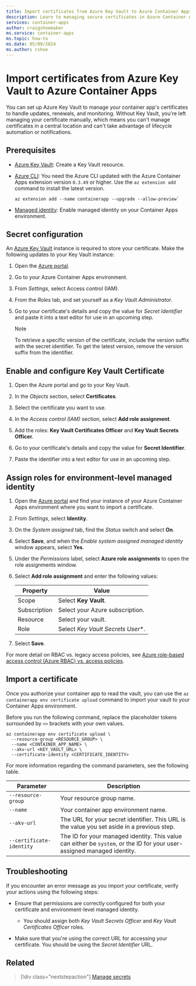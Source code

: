 ```yaml
---
title: Import certificates from Azure Key Vault to Azure Container Apps
description: Learn to managing secure certificates in Azure Container Apps.
services: container-apps
author: craigshoemaker
ms.service: container-apps
ms.topic: how-to
ms.date: 05/09/2024
ms.author: cshoe
---
```


# Import certificates from Azure Key Vault to Azure Container Apps 

You can set up Azure Key Vault to manage your container app's certificates to handle updates, renewals, and monitoring. Without Key Vault, you're left managing your certificate manually, which means you can't manage certificates in a central location and can't take advantage of lifecycle automation or notifications.

## Prerequisites

- [Azure Key Vault](/azure/key-vault/general/manage-with-cli2): Create a Key Vault resource.

- [Azure CLI](/cli/azure/install-azure-cli): You need the Azure CLI updated with the Azure Container Apps extension version `0.3.49` or higher. Use the `az extension add` command to install the latest version.

    ```azurecli
    az extension add --name containerapp --upgrade --allow-preview`
    ```

- [Managed identity](./managed-identity.md): Enable managed identity on your Container Apps environment.

## Secret configuration

An [Azure Key Vault](/azure/key-vault/general/manage-with-cli2) instance is required to store your certificate. Make the following updates to your Key Vault instance:

1. Open the [Azure portal](https://portal.azure.com).

1. Go to your Azure Container Apps environment.

1. From *Settings*, select Access control (IAM).

1. From the *Roles* tab, and set yourself as a *Key Vault Administrator*.

1. Go to your certificate's details and copy the value for *Secret Identifier* and paste it into a text editor for use in an upcoming step.

    > [!NOTE]
    > To retrieve a specific version of the certificate, include the version suffix with the secret identifier. To get the latest version, remove the version suffix from the identifier.

## Enable and configure Key Vault Certificate

1. Open the Azure portal and go to your Key Vault.

1. In the *Objects* section, select **Certificates**.

1. Select the certificate you want to use.

1. In the *Access control (IAM)* section, select **Add role assignment**.

1. Add the roles: **Key Vault Certificates Officer** and **Key Vault Secrets Officer**.

1. Go to your certificate's details and copy the value for **Secret Identifier**.

1. Paste the identifier into a text editor for use in an upcoming step.

## Assign roles for environment-level managed identity

1. Open the [Azure portal](https://portal.azure.com) and find your instance of your Azure Container Apps environment where you want to import a certificate.

1. From *Settings*, select **Identity**.

1. On the *System assigned* tab, find the *Status* switch and select **On**.

1. Select **Save**, and when the *Enable system assigned managed identity* window appears, select **Yes**.

1. Under the *Permissions* label, select **Azure role assignments** to open the role assignments window.

1. Select **Add role assignment** and enter the following values:

    | Property | Value |
    |--|--|
    | Scope | Select **Key Vault**. |
    | Subscription | Select your Azure subscription. |
    | Resource | Select your vault. |
    | Role | Select *Key Vault Secrets User**. |

1. Select **Save**.

For more detail on RBAC vs. legacy access policies, see [Azure role-based access control (Azure RBAC) vs. access policies](/azure/key-vault/general/rbac-access-policy).

## Import a certificate

Once you authorize your container app to read the vault, you can use the `az containerapp env certificate upload` command to import your vault to your Container Apps environment.

Before you run the following command, replace the placeholder tokens surrounded by `<>` brackets with your own values.

```azurecli
az containerapp env certificate upload \
  --resource-group <RESOURCE_GROUP> \
  --name <CONTAINER_APP_NAME> \
  --akv-url <KEY_VAULT_URL> \
  --certificate-identity <CERTIFICATE_IDENTITY>
```

For more information regarding the command parameters, see the following table.

| Parameter | Description |
|---|---|
| `--resource-group` | Your resource group name. |
| `--name` | Your container app environment name. |
| `--akv-url` | The URL for your secret identifier. This URL is the value you set aside in a previous step. |
| `--certificate-identity` | The ID for your managed identity. This value can either be `system`, or the ID for your user-assigned managed identity. |

## Troubleshooting

If you encounter an error message as you import your certificate, verify your actions using the following steps:

- Ensure that permissions are correctly configured for both your certificate and environment-level managed identity.

  - You should assign both *Key Vault Secrets Officer* and *Key Vault Certificates Officer* roles.

- Make sure that you're using the correct URL for accessing your certificate. You should be using the *Secret Identifier* URL.

## Related

> [!div class="nextstepaction"]
> [Manage secrets](manage-secrets.md)
